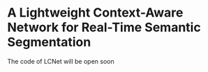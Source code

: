# A Lightweight Context-Aware Network for Real-Time Semantic Segmentation
The code of LCNet will be open soon
